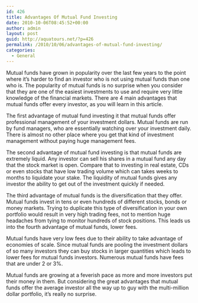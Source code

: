 ```yaml
---
id: 426
title: Advantages Of Mutual Fund Investing
date: 2010-10-06T08:45:52+00:00
author: admin
layout: post
guid: http://aquatours.net/?p=426
permalink: /2010/10/06/advantages-of-mutual-fund-investing/
categories:
  - General
---
```

Mutual funds have grown in popularity over the last few years to the point where it’s harder to find an investor who is not using mutual funds than one who is. The popularity of mutual funds is no surprise when you consider that they are one of the easiest investments to use and require very little knowledge of the financial markets. There are 4 main advantages that mutual funds offer every investor, as you will learn in this article.

The first advantage of mutual fund investing it that mutual funds offer professional management of your investment dollars. Mutual funds are run by fund managers, who are essentially watching over your investment daily. There is almost no other place where you get that kind of investment management without paying huge management fees.

The second advantage of mutual fund investing is that mutual funds are extremely liquid. Any investor can sell his shares in a mutual fund any day that the stock market is open. Compare that to investing in real estate, CDs or even stocks that have low trading volume which can takes weeks to months to liquidate your stake. The liquidity of mutual funds gives any investor the ability to get out of the investment quickly if needed.

The third advantage of mutual funds is the diversification that they offer. Mutual funds invest in tens or even hundreds of different stocks, bonds or money markets. Trying to duplicate this type of diversification in your own portfolio would result in very high trading fees, not to mention huge headaches from tying to monitor hundreds of stock positions. This leads us into the fourth advantage of mutual funds, lower fees.

Mutual funds have very low fees due to their ability to take advantage of economies of scale. Since mutual funds are pooling the investment dollars of so many investors they can buy stocks in larger quantities which leads to lower fees for mutual funds investors. Numerous mutual funds have fees that are under 2 or 3%.

Mutual funds are growing at a feverish pace as more and more investors put their money in them. But considering the great advantages that mutual funds offer the average investor all the way up to guy with the multi-million dollar portfolio, it’s really no surprise.